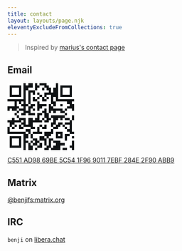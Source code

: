 ```yaml
---
title: contact
layout: layouts/page.njk
eleventyExcludeFromCollections: true
---
```


> Inspired by [marius's contact page](https://マリウス.com/contact/)

## Email
<div style="width: 150px; height: 150px;">
  <svg width="150" height="150" xmlns="http://www.w3.org/2000/svg" version="1.1" viewBox="0 0 256 256">
    <rect x="0" y="0" width="256" height="256" style="fill:#0f1214;shape-rendering:crispEdges;"></rect>
    <path x="0" y="0" style="fill:#ffffff;shape-rendering:crispEdges;" d="M0,0 V8.83 H8.83 V0 H0 Z M8.83,0 V8.83 H17.66 V0 H8.83 Z M17.66,0 V8.83 H26.48 V0 H17.66 Z M26.48,0 V8.83 H35.31 V0 H26.48 Z M35.31,0 V8.83 H44.14 V0 H35.31 Z M44.14,0 V8.83 H52.97 V0 H44.14 Z M52.97,0 V8.83 H61.79 V0 H52.97 Z M70.62,0 V8.83 H79.45 V0 H70.62 Z M97.10,0 V8.83 H105.93 V0 H97.10 Z M114.76,0 V8.83 H123.59 V0 H114.76 Z M150.07,0 V8.83 H158.90 V0 H150.07 Z M158.90,0 V8.83 H167.72 V0 H158.90 Z M167.72,0 V8.83 H176.55 V0 H167.72 Z M176.55,0 V8.83 H185.38 V0 H176.55 Z M194.21,0 V8.83 H203.03 V0 H194.21 Z M203.03,0 V8.83 H211.86 V0 H203.03 Z M211.86,0 V8.83 H220.69 V0 H211.86 Z M220.69,0 V8.83 H229.52 V0 H220.69 Z M229.52,0 V8.83 H238.34 V0 H229.52 Z M238.34,0 V8.83 H247.17 V0 H238.34 Z M247.17,0 V8.83 H256.00 V0 H247.17 Z M0,8.83 V17.66 H8.83 V8.83 H0 Z M52.97,8.83 V17.66 H61.79 V8.83 H52.97 Z M97.10,8.83 V17.66 H105.93 V8.83 H97.10 Z M123.59,8.83 V17.66 H132.41 V8.83 H123.59 Z M132.41,8.83 V17.66 H141.24 V8.83 H132.41 Z M158.90,8.83 V17.66 H167.72 V8.83 H158.90 Z M167.72,8.83 V17.66 H176.55 V8.83 H167.72 Z M176.55,8.83 V17.66 H185.38 V8.83 H176.55 Z M194.21,8.83 V17.66 H203.03 V8.83 H194.21 Z M247.17,8.83 V17.66 H256.00 V8.83 H247.17 Z M0,17.66 V26.48 H8.83 V17.66 H0 Z M17.66,17.66 V26.48 H26.48 V17.66 H17.66 Z M26.48,17.66 V26.48 H35.31 V17.66 H26.48 Z M35.31,17.66 V26.48 H44.14 V17.66 H35.31 Z M52.97,17.66 V26.48 H61.79 V17.66 H52.97 Z M79.45,17.66 V26.48 H88.28 V17.66 H79.45 Z M88.28,17.66 V26.48 H97.10 V17.66 H88.28 Z M97.10,17.66 V26.48 H105.93 V17.66 H97.10 Z M114.76,17.66 V26.48 H123.59 V17.66 H114.76 Z M123.59,17.66 V26.48 H132.41 V17.66 H123.59 Z M141.24,17.66 V26.48 H150.07 V17.66 H141.24 Z M167.72,17.66 V26.48 H176.55 V17.66 H167.72 Z M194.21,17.66 V26.48 H203.03 V17.66 H194.21 Z M211.86,17.66 V26.48 H220.69 V17.66 H211.86 Z M220.69,17.66 V26.48 H229.52 V17.66 H220.69 Z M229.52,17.66 V26.48 H238.34 V17.66 H229.52 Z M247.17,17.66 V26.48 H256.00 V17.66 H247.17 Z M0,26.48 V35.31 H8.83 V26.48 H0 Z M17.66,26.48 V35.31 H26.48 V26.48 H17.66 Z M26.48,26.48 V35.31 H35.31 V26.48 H26.48 Z M35.31,26.48 V35.31 H44.14 V26.48 H35.31 Z M52.97,26.48 V35.31 H61.79 V26.48 H52.97 Z M70.62,26.48 V35.31 H79.45 V26.48 H70.62 Z M105.93,26.48 V35.31 H114.76 V26.48 H105.93 Z M114.76,26.48 V35.31 H123.59 V26.48 H114.76 Z M123.59,26.48 V35.31 H132.41 V26.48 H123.59 Z M132.41,26.48 V35.31 H141.24 V26.48 H132.41 Z M141.24,26.48 V35.31 H150.07 V26.48 H141.24 Z M150.07,26.48 V35.31 H158.90 V26.48 H150.07 Z M167.72,26.48 V35.31 H176.55 V26.48 H167.72 Z M194.21,26.48 V35.31 H203.03 V26.48 H194.21 Z M211.86,26.48 V35.31 H220.69 V26.48 H211.86 Z M220.69,26.48 V35.31 H229.52 V26.48 H220.69 Z M229.52,26.48 V35.31 H238.34 V26.48 H229.52 Z M247.17,26.48 V35.31 H256.00 V26.48 H247.17 Z M0,35.31 V44.14 H8.83 V35.31 H0 Z M17.66,35.31 V44.14 H26.48 V35.31 H17.66 Z M26.48,35.31 V44.14 H35.31 V35.31 H26.48 Z M35.31,35.31 V44.14 H44.14 V35.31 H35.31 Z M52.97,35.31 V44.14 H61.79 V35.31 H52.97 Z M70.62,35.31 V44.14 H79.45 V35.31 H70.62 Z M88.28,35.31 V44.14 H97.10 V35.31 H88.28 Z M105.93,35.31 V44.14 H114.76 V35.31 H105.93 Z M123.59,35.31 V44.14 H132.41 V35.31 H123.59 Z M132.41,35.31 V44.14 H141.24 V35.31 H132.41 Z M194.21,35.31 V44.14 H203.03 V35.31 H194.21 Z M211.86,35.31 V44.14 H220.69 V35.31 H211.86 Z M220.69,35.31 V44.14 H229.52 V35.31 H220.69 Z M229.52,35.31 V44.14 H238.34 V35.31 H229.52 Z M247.17,35.31 V44.14 H256.00 V35.31 H247.17 Z M0,44.14 V52.97 H8.83 V44.14 H0 Z M52.97,44.14 V52.97 H61.79 V44.14 H52.97 Z M70.62,44.14 V52.97 H79.45 V44.14 H70.62 Z M88.28,44.14 V52.97 H97.10 V44.14 H88.28 Z M97.10,44.14 V52.97 H105.93 V44.14 H97.10 Z M105.93,44.14 V52.97 H114.76 V44.14 H105.93 Z M114.76,44.14 V52.97 H123.59 V44.14 H114.76 Z M132.41,44.14 V52.97 H141.24 V44.14 H132.41 Z M150.07,44.14 V52.97 H158.90 V44.14 H150.07 Z M158.90,44.14 V52.97 H167.72 V44.14 H158.90 Z M194.21,44.14 V52.97 H203.03 V44.14 H194.21 Z M247.17,44.14 V52.97 H256.00 V44.14 H247.17 Z M0,52.97 V61.79 H8.83 V52.97 H0 Z M8.83,52.97 V61.79 H17.66 V52.97 H8.83 Z M17.66,52.97 V61.79 H26.48 V52.97 H17.66 Z M26.48,52.97 V61.79 H35.31 V52.97 H26.48 Z M35.31,52.97 V61.79 H44.14 V52.97 H35.31 Z M44.14,52.97 V61.79 H52.97 V52.97 H44.14 Z M52.97,52.97 V61.79 H61.79 V52.97 H52.97 Z M70.62,52.97 V61.79 H79.45 V52.97 H70.62 Z M88.28,52.97 V61.79 H97.10 V52.97 H88.28 Z M105.93,52.97 V61.79 H114.76 V52.97 H105.93 Z M123.59,52.97 V61.79 H132.41 V52.97 H123.59 Z M141.24,52.97 V61.79 H150.07 V52.97 H141.24 Z M158.90,52.97 V61.79 H167.72 V52.97 H158.90 Z M176.55,52.97 V61.79 H185.38 V52.97 H176.55 Z M194.21,52.97 V61.79 H203.03 V52.97 H194.21 Z M203.03,52.97 V61.79 H211.86 V52.97 H203.03 Z M211.86,52.97 V61.79 H220.69 V52.97 H211.86 Z M220.69,52.97 V61.79 H229.52 V52.97 H220.69 Z M229.52,52.97 V61.79 H238.34 V52.97 H229.52 Z M238.34,52.97 V61.79 H247.17 V52.97 H238.34 Z M247.17,52.97 V61.79 H256.00 V52.97 H247.17 Z M70.62,61.79 V70.62 H79.45 V61.79 H70.62 Z M88.28,61.79 V70.62 H97.10 V61.79 H88.28 Z M114.76,61.79 V70.62 H123.59 V61.79 H114.76 Z M123.59,61.79 V70.62 H132.41 V61.79 H123.59 Z M150.07,61.79 V70.62 H158.90 V61.79 H150.07 Z M158.90,61.79 V70.62 H167.72 V61.79 H158.90 Z M176.55,61.79 V70.62 H185.38 V61.79 H176.55 Z M0,70.62 V79.45 H8.83 V70.62 H0 Z M8.83,70.62 V79.45 H17.66 V70.62 H8.83 Z M17.66,70.62 V79.45 H26.48 V70.62 H17.66 Z M35.31,70.62 V79.45 H44.14 V70.62 H35.31 Z M52.97,70.62 V79.45 H61.79 V70.62 H52.97 Z M70.62,70.62 V79.45 H79.45 V70.62 H70.62 Z M88.28,70.62 V79.45 H97.10 V70.62 H88.28 Z M97.10,70.62 V79.45 H105.93 V70.62 H97.10 Z M105.93,70.62 V79.45 H114.76 V70.62 H105.93 Z M123.59,70.62 V79.45 H132.41 V70.62 H123.59 Z M132.41,70.62 V79.45 H141.24 V70.62 H132.41 Z M141.24,70.62 V79.45 H150.07 V70.62 H141.24 Z M150.07,70.62 V79.45 H158.90 V70.62 H150.07 Z M158.90,70.62 V79.45 H167.72 V70.62 H158.90 Z M185.38,70.62 V79.45 H194.21 V70.62 H185.38 Z M194.21,70.62 V79.45 H203.03 V70.62 H194.21 Z M203.03,70.62 V79.45 H211.86 V70.62 H203.03 Z M211.86,70.62 V79.45 H220.69 V70.62 H211.86 Z M220.69,70.62 V79.45 H229.52 V70.62 H220.69 Z M247.17,70.62 V79.45 H256.00 V70.62 H247.17 Z M0,79.45 V88.28 H8.83 V79.45 H0 Z M8.83,79.45 V88.28 H17.66 V79.45 H8.83 Z M17.66,79.45 V88.28 H26.48 V79.45 H17.66 Z M35.31,79.45 V88.28 H44.14 V79.45 H35.31 Z M44.14,79.45 V88.28 H52.97 V79.45 H44.14 Z M79.45,79.45 V88.28 H88.28 V79.45 H79.45 Z M105.93,79.45 V88.28 H114.76 V79.45 H105.93 Z M150.07,79.45 V88.28 H158.90 V79.45 H150.07 Z M167.72,79.45 V88.28 H176.55 V79.45 H167.72 Z M185.38,79.45 V88.28 H194.21 V79.45 H185.38 Z M194.21,79.45 V88.28 H203.03 V79.45 H194.21 Z M211.86,79.45 V88.28 H220.69 V79.45 H211.86 Z M220.69,79.45 V88.28 H229.52 V79.45 H220.69 Z M229.52,79.45 V88.28 H238.34 V79.45 H229.52 Z M44.14,88.28 V97.10 H52.97 V88.28 H44.14 Z M52.97,88.28 V97.10 H61.79 V88.28 H52.97 Z M70.62,88.28 V97.10 H79.45 V88.28 H70.62 Z M97.10,88.28 V97.10 H105.93 V88.28 H97.10 Z M105.93,88.28 V97.10 H114.76 V88.28 H105.93 Z M132.41,88.28 V97.10 H141.24 V88.28 H132.41 Z M141.24,88.28 V97.10 H150.07 V88.28 H141.24 Z M150.07,88.28 V97.10 H158.90 V88.28 H150.07 Z M176.55,88.28 V97.10 H185.38 V88.28 H176.55 Z M185.38,88.28 V97.10 H194.21 V88.28 H185.38 Z M194.21,88.28 V97.10 H203.03 V88.28 H194.21 Z M203.03,88.28 V97.10 H211.86 V88.28 H203.03 Z M211.86,88.28 V97.10 H220.69 V88.28 H211.86 Z M220.69,88.28 V97.10 H229.52 V88.28 H220.69 Z M8.83,97.10 V105.93 H17.66 V97.10 H8.83 Z M35.31,97.10 V105.93 H44.14 V97.10 H35.31 Z M70.62,97.10 V105.93 H79.45 V97.10 H70.62 Z M88.28,97.10 V105.93 H97.10 V97.10 H88.28 Z M105.93,97.10 V105.93 H114.76 V97.10 H105.93 Z M123.59,97.10 V105.93 H132.41 V97.10 H123.59 Z M132.41,97.10 V105.93 H141.24 V97.10 H132.41 Z M150.07,97.10 V105.93 H158.90 V97.10 H150.07 Z M211.86,97.10 V105.93 H220.69 V97.10 H211.86 Z M229.52,97.10 V105.93 H238.34 V97.10 H229.52 Z M238.34,97.10 V105.93 H247.17 V97.10 H238.34 Z M0,105.93 V114.76 H8.83 V105.93 H0 Z M8.83,105.93 V114.76 H17.66 V105.93 H8.83 Z M17.66,105.93 V114.76 H26.48 V105.93 H17.66 Z M26.48,105.93 V114.76 H35.31 V105.93 H26.48 Z M44.14,105.93 V114.76 H52.97 V105.93 H44.14 Z M52.97,105.93 V114.76 H61.79 V105.93 H52.97 Z M88.28,105.93 V114.76 H97.10 V105.93 H88.28 Z M97.10,105.93 V114.76 H105.93 V105.93 H97.10 Z M105.93,105.93 V114.76 H114.76 V105.93 H105.93 Z M114.76,105.93 V114.76 H123.59 V105.93 H114.76 Z M123.59,105.93 V114.76 H132.41 V105.93 H123.59 Z M150.07,105.93 V114.76 H158.90 V105.93 H150.07 Z M167.72,105.93 V114.76 H176.55 V105.93 H167.72 Z M185.38,105.93 V114.76 H194.21 V105.93 H185.38 Z M194.21,105.93 V114.76 H203.03 V105.93 H194.21 Z M220.69,105.93 V114.76 H229.52 V105.93 H220.69 Z M229.52,105.93 V114.76 H238.34 V105.93 H229.52 Z M238.34,105.93 V114.76 H247.17 V105.93 H238.34 Z M247.17,105.93 V114.76 H256.00 V105.93 H247.17 Z M0,114.76 V123.59 H8.83 V114.76 H0 Z M8.83,114.76 V123.59 H17.66 V114.76 H8.83 Z M17.66,114.76 V123.59 H26.48 V114.76 H17.66 Z M35.31,114.76 V123.59 H44.14 V114.76 H35.31 Z M44.14,114.76 V123.59 H52.97 V114.76 H44.14 Z M70.62,114.76 V123.59 H79.45 V114.76 H70.62 Z M105.93,114.76 V123.59 H114.76 V114.76 H105.93 Z M132.41,114.76 V123.59 H141.24 V114.76 H132.41 Z M158.90,114.76 V123.59 H167.72 V114.76 H158.90 Z M167.72,114.76 V123.59 H176.55 V114.76 H167.72 Z M176.55,114.76 V123.59 H185.38 V114.76 H176.55 Z M185.38,114.76 V123.59 H194.21 V114.76 H185.38 Z M194.21,114.76 V123.59 H203.03 V114.76 H194.21 Z M203.03,114.76 V123.59 H211.86 V114.76 H203.03 Z M211.86,114.76 V123.59 H220.69 V114.76 H211.86 Z M229.52,114.76 V123.59 H238.34 V114.76 H229.52 Z M238.34,114.76 V123.59 H247.17 V114.76 H238.34 Z M247.17,114.76 V123.59 H256.00 V114.76 H247.17 Z M0,123.59 V132.41 H8.83 V123.59 H0 Z M8.83,123.59 V132.41 H17.66 V123.59 H8.83 Z M17.66,123.59 V132.41 H26.48 V123.59 H17.66 Z M26.48,123.59 V132.41 H35.31 V123.59 H26.48 Z M44.14,123.59 V132.41 H52.97 V123.59 H44.14 Z M52.97,123.59 V132.41 H61.79 V123.59 H52.97 Z M61.79,123.59 V132.41 H70.62 V123.59 H61.79 Z M70.62,123.59 V132.41 H79.45 V123.59 H70.62 Z M79.45,123.59 V132.41 H88.28 V123.59 H79.45 Z M88.28,123.59 V132.41 H97.10 V123.59 H88.28 Z M97.10,123.59 V132.41 H105.93 V123.59 H97.10 Z M105.93,123.59 V132.41 H114.76 V123.59 H105.93 Z M123.59,123.59 V132.41 H132.41 V123.59 H123.59 Z M132.41,123.59 V132.41 H141.24 V123.59 H132.41 Z M158.90,123.59 V132.41 H167.72 V123.59 H158.90 Z M220.69,123.59 V132.41 H229.52 V123.59 H220.69 Z M229.52,123.59 V132.41 H238.34 V123.59 H229.52 Z M238.34,123.59 V132.41 H247.17 V123.59 H238.34 Z M0,132.41 V141.24 H8.83 V132.41 H0 Z M8.83,132.41 V141.24 H17.66 V132.41 H8.83 Z M26.48,132.41 V141.24 H35.31 V132.41 H26.48 Z M35.31,132.41 V141.24 H44.14 V132.41 H35.31 Z M70.62,132.41 V141.24 H79.45 V132.41 H70.62 Z M97.10,132.41 V141.24 H105.93 V132.41 H97.10 Z M123.59,132.41 V141.24 H132.41 V132.41 H123.59 Z M141.24,132.41 V141.24 H150.07 V132.41 H141.24 Z M167.72,132.41 V141.24 H176.55 V132.41 H167.72 Z M194.21,132.41 V141.24 H203.03 V132.41 H194.21 Z M211.86,132.41 V141.24 H220.69 V132.41 H211.86 Z M238.34,132.41 V141.24 H247.17 V132.41 H238.34 Z M52.97,141.24 V150.07 H61.79 V141.24 H52.97 Z M70.62,141.24 V150.07 H79.45 V141.24 H70.62 Z M132.41,141.24 V150.07 H141.24 V141.24 H132.41 Z M158.90,141.24 V150.07 H167.72 V141.24 H158.90 Z M167.72,141.24 V150.07 H176.55 V141.24 H167.72 Z M185.38,141.24 V150.07 H194.21 V141.24 H185.38 Z M194.21,141.24 V150.07 H203.03 V141.24 H194.21 Z M203.03,141.24 V150.07 H211.86 V141.24 H203.03 Z M211.86,141.24 V150.07 H220.69 V141.24 H211.86 Z M220.69,141.24 V150.07 H229.52 V141.24 H220.69 Z M229.52,141.24 V150.07 H238.34 V141.24 H229.52 Z M247.17,141.24 V150.07 H256.00 V141.24 H247.17 Z M0,150.07 V158.90 H8.83 V150.07 H0 Z M26.48,150.07 V158.90 H35.31 V150.07 H26.48 Z M35.31,150.07 V158.90 H44.14 V150.07 H35.31 Z M44.14,150.07 V158.90 H52.97 V150.07 H44.14 Z M70.62,150.07 V158.90 H79.45 V150.07 H70.62 Z M97.10,150.07 V158.90 H105.93 V150.07 H97.10 Z M105.93,150.07 V158.90 H114.76 V150.07 H105.93 Z M114.76,150.07 V158.90 H123.59 V150.07 H114.76 Z M123.59,150.07 V158.90 H132.41 V150.07 H123.59 Z M132.41,150.07 V158.90 H141.24 V150.07 H132.41 Z M141.24,150.07 V158.90 H150.07 V150.07 H141.24 Z M150.07,150.07 V158.90 H158.90 V150.07 H150.07 Z M158.90,150.07 V158.90 H167.72 V150.07 H158.90 Z M185.38,150.07 V158.90 H194.21 V150.07 H185.38 Z M211.86,150.07 V158.90 H220.69 V150.07 H211.86 Z M247.17,150.07 V158.90 H256.00 V150.07 H247.17 Z M0,158.90 V167.72 H8.83 V158.90 H0 Z M17.66,158.90 V167.72 H26.48 V158.90 H17.66 Z M35.31,158.90 V167.72 H44.14 V158.90 H35.31 Z M52.97,158.90 V167.72 H61.79 V158.90 H52.97 Z M97.10,158.90 V167.72 H105.93 V158.90 H97.10 Z M105.93,158.90 V167.72 H114.76 V158.90 H105.93 Z M114.76,158.90 V167.72 H123.59 V158.90 H114.76 Z M132.41,158.90 V167.72 H141.24 V158.90 H132.41 Z M150.07,158.90 V167.72 H158.90 V158.90 H150.07 Z M158.90,158.90 V167.72 H167.72 V158.90 H158.90 Z M176.55,158.90 V167.72 H185.38 V158.90 H176.55 Z M203.03,158.90 V167.72 H211.86 V158.90 H203.03 Z M220.69,158.90 V167.72 H229.52 V158.90 H220.69 Z M229.52,158.90 V167.72 H238.34 V158.90 H229.52 Z M247.17,158.90 V167.72 H256.00 V158.90 H247.17 Z M8.83,167.72 V176.55 H17.66 V167.72 H8.83 Z M26.48,167.72 V176.55 H35.31 V167.72 H26.48 Z M35.31,167.72 V176.55 H44.14 V167.72 H35.31 Z M61.79,167.72 V176.55 H70.62 V167.72 H61.79 Z M70.62,167.72 V176.55 H79.45 V167.72 H70.62 Z M79.45,167.72 V176.55 H88.28 V167.72 H79.45 Z M105.93,167.72 V176.55 H114.76 V167.72 H105.93 Z M123.59,167.72 V176.55 H132.41 V167.72 H123.59 Z M150.07,167.72 V176.55 H158.90 V167.72 H150.07 Z M158.90,167.72 V176.55 H167.72 V167.72 H158.90 Z M167.72,167.72 V176.55 H176.55 V167.72 H167.72 Z M194.21,167.72 V176.55 H203.03 V167.72 H194.21 Z M203.03,167.72 V176.55 H211.86 V167.72 H203.03 Z M211.86,167.72 V176.55 H220.69 V167.72 H211.86 Z M229.52,167.72 V176.55 H238.34 V167.72 H229.52 Z M247.17,167.72 V176.55 H256.00 V167.72 H247.17 Z M8.83,176.55 V185.38 H17.66 V176.55 H8.83 Z M17.66,176.55 V185.38 H26.48 V176.55 H17.66 Z M26.48,176.55 V185.38 H35.31 V176.55 H26.48 Z M35.31,176.55 V185.38 H44.14 V176.55 H35.31 Z M44.14,176.55 V185.38 H52.97 V176.55 H44.14 Z M52.97,176.55 V185.38 H61.79 V176.55 H52.97 Z M61.79,176.55 V185.38 H70.62 V176.55 H61.79 Z M88.28,176.55 V185.38 H97.10 V176.55 H88.28 Z M97.10,176.55 V185.38 H105.93 V176.55 H97.10 Z M105.93,176.55 V185.38 H114.76 V176.55 H105.93 Z M123.59,176.55 V185.38 H132.41 V176.55 H123.59 Z M132.41,176.55 V185.38 H141.24 V176.55 H132.41 Z M141.24,176.55 V185.38 H150.07 V176.55 H141.24 Z M150.07,176.55 V185.38 H158.90 V176.55 H150.07 Z M158.90,176.55 V185.38 H167.72 V176.55 H158.90 Z M176.55,176.55 V185.38 H185.38 V176.55 H176.55 Z M185.38,176.55 V185.38 H194.21 V176.55 H185.38 Z M194.21,176.55 V185.38 H203.03 V176.55 H194.21 Z M203.03,176.55 V185.38 H211.86 V176.55 H203.03 Z M211.86,176.55 V185.38 H220.69 V176.55 H211.86 Z M220.69,176.55 V185.38 H229.52 V176.55 H220.69 Z M247.17,176.55 V185.38 H256.00 V176.55 H247.17 Z M70.62,185.38 V194.21 H79.45 V185.38 H70.62 Z M88.28,185.38 V194.21 H97.10 V185.38 H88.28 Z M132.41,185.38 V194.21 H141.24 V185.38 H132.41 Z M176.55,185.38 V194.21 H185.38 V185.38 H176.55 Z M211.86,185.38 V194.21 H220.69 V185.38 H211.86 Z M220.69,185.38 V194.21 H229.52 V185.38 H220.69 Z M229.52,185.38 V194.21 H238.34 V185.38 H229.52 Z M0,194.21 V203.03 H8.83 V194.21 H0 Z M8.83,194.21 V203.03 H17.66 V194.21 H8.83 Z M17.66,194.21 V203.03 H26.48 V194.21 H17.66 Z M26.48,194.21 V203.03 H35.31 V194.21 H26.48 Z M35.31,194.21 V203.03 H44.14 V194.21 H35.31 Z M44.14,194.21 V203.03 H52.97 V194.21 H44.14 Z M52.97,194.21 V203.03 H61.79 V194.21 H52.97 Z M79.45,194.21 V203.03 H88.28 V194.21 H79.45 Z M97.10,194.21 V203.03 H105.93 V194.21 H97.10 Z M105.93,194.21 V203.03 H114.76 V194.21 H105.93 Z M114.76,194.21 V203.03 H123.59 V194.21 H114.76 Z M123.59,194.21 V203.03 H132.41 V194.21 H123.59 Z M132.41,194.21 V203.03 H141.24 V194.21 H132.41 Z M167.72,194.21 V203.03 H176.55 V194.21 H167.72 Z M176.55,194.21 V203.03 H185.38 V194.21 H176.55 Z M194.21,194.21 V203.03 H203.03 V194.21 H194.21 Z M211.86,194.21 V203.03 H220.69 V194.21 H211.86 Z M238.34,194.21 V203.03 H247.17 V194.21 H238.34 Z M247.17,194.21 V203.03 H256.00 V194.21 H247.17 Z M0,203.03 V211.86 H8.83 V203.03 H0 Z M52.97,203.03 V211.86 H61.79 V203.03 H52.97 Z M79.45,203.03 V211.86 H88.28 V203.03 H79.45 Z M97.10,203.03 V211.86 H105.93 V203.03 H97.10 Z M105.93,203.03 V211.86 H114.76 V203.03 H105.93 Z M114.76,203.03 V211.86 H123.59 V203.03 H114.76 Z M141.24,203.03 V211.86 H150.07 V203.03 H141.24 Z M158.90,203.03 V211.86 H167.72 V203.03 H158.90 Z M167.72,203.03 V211.86 H176.55 V203.03 H167.72 Z M176.55,203.03 V211.86 H185.38 V203.03 H176.55 Z M211.86,203.03 V211.86 H220.69 V203.03 H211.86 Z M229.52,203.03 V211.86 H238.34 V203.03 H229.52 Z M238.34,203.03 V211.86 H247.17 V203.03 H238.34 Z M0,211.86 V220.69 H8.83 V211.86 H0 Z M17.66,211.86 V220.69 H26.48 V211.86 H17.66 Z M26.48,211.86 V220.69 H35.31 V211.86 H26.48 Z M35.31,211.86 V220.69 H44.14 V211.86 H35.31 Z M52.97,211.86 V220.69 H61.79 V211.86 H52.97 Z M70.62,211.86 V220.69 H79.45 V211.86 H70.62 Z M79.45,211.86 V220.69 H88.28 V211.86 H79.45 Z M88.28,211.86 V220.69 H97.10 V211.86 H88.28 Z M114.76,211.86 V220.69 H123.59 V211.86 H114.76 Z M150.07,211.86 V220.69 H158.90 V211.86 H150.07 Z M176.55,211.86 V220.69 H185.38 V211.86 H176.55 Z M185.38,211.86 V220.69 H194.21 V211.86 H185.38 Z M194.21,211.86 V220.69 H203.03 V211.86 H194.21 Z M203.03,211.86 V220.69 H211.86 V211.86 H203.03 Z M211.86,211.86 V220.69 H220.69 V211.86 H211.86 Z M229.52,211.86 V220.69 H238.34 V211.86 H229.52 Z M238.34,211.86 V220.69 H247.17 V211.86 H238.34 Z M247.17,211.86 V220.69 H256.00 V211.86 H247.17 Z M0,220.69 V229.52 H8.83 V220.69 H0 Z M17.66,220.69 V229.52 H26.48 V220.69 H17.66 Z M26.48,220.69 V229.52 H35.31 V220.69 H26.48 Z M35.31,220.69 V229.52 H44.14 V220.69 H35.31 Z M52.97,220.69 V229.52 H61.79 V220.69 H52.97 Z M79.45,220.69 V229.52 H88.28 V220.69 H79.45 Z M97.10,220.69 V229.52 H105.93 V220.69 H97.10 Z M123.59,220.69 V229.52 H132.41 V220.69 H123.59 Z M132.41,220.69 V229.52 H141.24 V220.69 H132.41 Z M150.07,220.69 V229.52 H158.90 V220.69 H150.07 Z M167.72,220.69 V229.52 H176.55 V220.69 H167.72 Z M203.03,220.69 V229.52 H211.86 V220.69 H203.03 Z M211.86,220.69 V229.52 H220.69 V220.69 H211.86 Z M220.69,220.69 V229.52 H229.52 V220.69 H220.69 Z M229.52,220.69 V229.52 H238.34 V220.69 H229.52 Z M238.34,220.69 V229.52 H247.17 V220.69 H238.34 Z M0,229.52 V238.34 H8.83 V229.52 H0 Z M17.66,229.52 V238.34 H26.48 V229.52 H17.66 Z M26.48,229.52 V238.34 H35.31 V229.52 H26.48 Z M35.31,229.52 V238.34 H44.14 V229.52 H35.31 Z M52.97,229.52 V238.34 H61.79 V229.52 H52.97 Z M70.62,229.52 V238.34 H79.45 V229.52 H70.62 Z M88.28,229.52 V238.34 H97.10 V229.52 H88.28 Z M114.76,229.52 V238.34 H123.59 V229.52 H114.76 Z M132.41,229.52 V238.34 H141.24 V229.52 H132.41 Z M150.07,229.52 V238.34 H158.90 V229.52 H150.07 Z M167.72,229.52 V238.34 H176.55 V229.52 H167.72 Z M176.55,229.52 V238.34 H185.38 V229.52 H176.55 Z M220.69,229.52 V238.34 H229.52 V229.52 H220.69 Z M229.52,229.52 V238.34 H238.34 V229.52 H229.52 Z M238.34,229.52 V238.34 H247.17 V229.52 H238.34 Z M0,238.34 V247.17 H8.83 V238.34 H0 Z M52.97,238.34 V247.17 H61.79 V238.34 H52.97 Z M70.62,238.34 V247.17 H79.45 V238.34 H70.62 Z M97.10,238.34 V247.17 H105.93 V238.34 H97.10 Z M105.93,238.34 V247.17 H114.76 V238.34 H105.93 Z M132.41,238.34 V247.17 H141.24 V238.34 H132.41 Z M141.24,238.34 V247.17 H150.07 V238.34 H141.24 Z M167.72,238.34 V247.17 H176.55 V238.34 H167.72 Z M203.03,238.34 V247.17 H211.86 V238.34 H203.03 Z M211.86,238.34 V247.17 H220.69 V238.34 H211.86 Z M220.69,238.34 V247.17 H229.52 V238.34 H220.69 Z M229.52,238.34 V247.17 H238.34 V238.34 H229.52 Z M0,247.17 V256.00 H8.83 V247.17 H0 Z M8.83,247.17 V256.00 H17.66 V247.17 H8.83 Z M17.66,247.17 V256.00 H26.48 V247.17 H17.66 Z M26.48,247.17 V256.00 H35.31 V247.17 H26.48 Z M35.31,247.17 V256.00 H44.14 V247.17 H35.31 Z M44.14,247.17 V256.00 H52.97 V247.17 H44.14 Z M52.97,247.17 V256.00 H61.79 V247.17 H52.97 Z M70.62,247.17 V256.00 H79.45 V247.17 H70.62 Z M97.10,247.17 V256.00 H105.93 V247.17 H97.10 Z M114.76,247.17 V256.00 H123.59 V247.17 H114.76 Z M123.59,247.17 V256.00 H132.41 V247.17 H123.59 Z M132.41,247.17 V256.00 H141.24 V247.17 H132.41 Z M158.90,247.17 V256.00 H167.72 V247.17 H158.90 Z M203.03,247.17 V256.00 H211.86 V247.17 H203.03 Z M229.52,247.17 V256.00 H238.34 V247.17 H229.52 Z M238.34,247.17 V256.00 H247.17 V247.17 H238.34 Z "></path>
  </svg>
</div>

<a class="u-key" href="/pub.asc" type="application/pgp-keys" rel="pgpkey noreferrer" aria-label="public key">C551 AD98 69BE 5C54 1F96 9011 7EBF 284E 2F90 ABB9</a>

## Matrix
[@benjifs:matrix.org](https://matrix.to/#/@benjifs:matrix.org)

## IRC
`benji` on [libera.chat](https://libera.chat)
